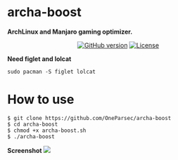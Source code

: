 # archa-boost
**ArchLinux and Manjaro gaming optimizer.**

<p align="center">
<a href="https://github.com/OneParsec/archa-boost/releases"><img title="GitHub version" src="https://img.shields.io/badge/version-0.1--alpha-blue"></a>
<a href="https://github.com/OneParsec/archa-boost/blob/main/LICENSE"><img title="License" src="https://img.shields.io/badge/license-GPL--3-red"></a>
</p>

**Need figlet and lolcat**

```sudo pacman -S figlet lolcat```

# How to use
```
$ git clone https://github.com/OneParsec/archa-boost
$ cd archa-boost
$ chmod +x archa-boost.sh
$ ./archa-boost
```
**Screenshot**
![](images/screenshot.png)
